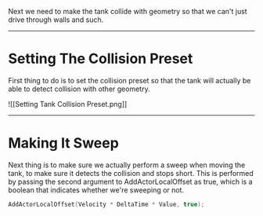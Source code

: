 Next we need to make the tank collide with geometry so that we can't just drive through walls and such.

---
# Setting The Collision Preset

First thing to do is to set the collision preset so that the tank will actually be able to detect collision with other geometry.

![[Setting Tank Collision Preset.png]]

---
# Making It Sweep

Next thing is to make sure we actually perform a sweep when moving the tank, to make sure it detects the collision and stops short. This is performed by passing the second argument to AddActorLocalOffset as true, which is a boolean that indicates whether we're sweeping or not.

```cpp
AddActorLocalOffset(Velocity * DeltaTime * Value, true);
```